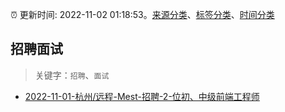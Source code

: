 :alarm_clock: 更新时间: 2022-11-02 01:18:53。[来源分类](../README.md)、[标签分类](../TAGS.md)、[时间分类](../TIMELINE.md)

## 招聘面试


> 关键字：`招聘`、`面试`



- [2022-11-01-杭州/远程-Mest-招聘-2-位初、中级前端工程师](https://www.v2ex.com/t/891925) 